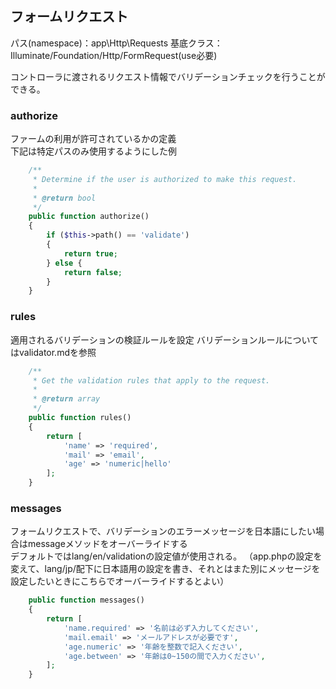 ## フォームリクエスト
パス(namespace)：app\Http\Requests
基底クラス：Illuminate/Foundation/Http/FormRequest(use必要)

コントローラに渡されるリクエスト情報でバリデーションチェックを行うことができる。

### authorize
ファームの利用が許可されているかの定義  
下記は特定パスのみ使用するようにした例
```php
    /**
     * Determine if the user is authorized to make this request.
     *
     * @return bool
     */
    public function authorize()
    {
        if ($this->path() == 'validate')
        {
            return true;
        } else {
            return false;
        }
    }
```

### rules
適用されるバリデーションの検証ルールを設定
バリデーションルールについてはvalidator.mdを参照
```php
    /**
     * Get the validation rules that apply to the request.
     *
     * @return array
     */
    public function rules()
    {
        return [
            'name' => 'required',
            'mail' => 'email',
            'age' => 'numeric|hello'
        ];
    }
```

### messages
フォームリクエストで、バリデーションのエラーメッセージを日本語にしたい場合はmessageメソッドをオーバーライドする  
デフォルトではlang/en/validationの設定値が使用される。
（app.phpの設定を変えて、lang/jp/配下に日本語用の設定を書き、それとはまた別にメッセージを設定したいときにこちらでオーバーライドするとよい）
```php
    public function messages()
    {
        return [
            'name.required' => '名前は必ず入力してください',
            'mail.email' => 'メールアドレスが必要です',
            'age.numeric' => '年齢を整数で記入ください',
            'age.between' => '年齢は0~150の間で入力ください',
        ];
    }
```